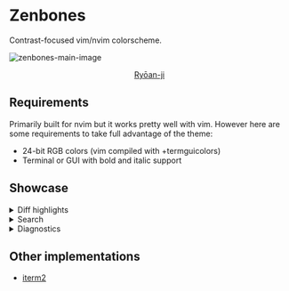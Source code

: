 # Zenbones

Contrast-focused vim/nvim colorscheme.

![zenbones-main-image](https://user-images.githubusercontent.com/7200153/130731060-85313919-8a04-45e2-813a-ea67f602d1c5.jpg)

<p align="center">
<a href="https://en.wikipedia.org/wiki/Ry%C5%8Dan-ji">Ryōan-ji</a>
</p>

## Requirements

Primarily built for nvim but it works pretty well with vim. However here are some requirements to take full advantage of the theme:

- 24-bit RGB colors (vim compiled with +termguicolors)
- Terminal or GUI with bold and italic support

## Showcase

<details>
    <summary>Diff highlights</summary>

<img width="1128" alt="Vim diff" src="https://user-images.githubusercontent.com/7200153/130730698-38c2f493-4161-4146-bb68-00cd9a87d2bd.png">

</details>
 
<details>
    <summary>Search</summary>

<img width="1128" alt="Search" src="https://user-images.githubusercontent.com/7200153/130731292-928fcffc-c252-425c-8c61-e292df3fa478.png">

</details>

<details>
    <summary>Diagnostics</summary>

<img width="1128" alt="Diagnostics" src="https://user-images.githubusercontent.com/7200153/130731432-863956db-8061-4edb-b4a3-bf95f4631f5b.png">

</details>

## Other implementations

- [iterm2](https://github.com/mcchrish/zenbones-iterm)
